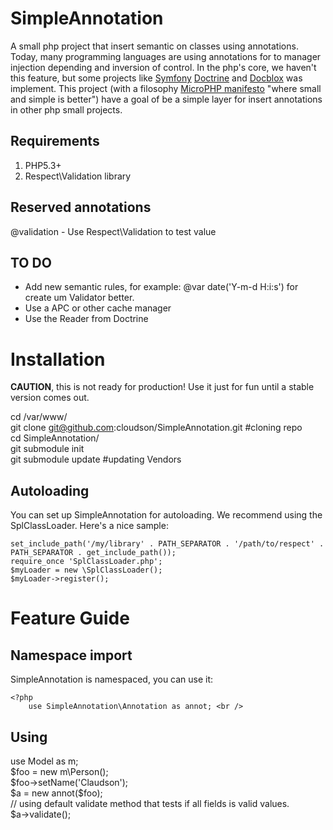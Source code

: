SimpleAnnotation 
==================

A small php project that insert semantic on classes using annotations.<br />
Today, many programming languages are using annotations for to manager injection depending and
inversion of control. In the php's core, we haven't this feature, but some projects like <a target="_blank" href="http://symfony.com/">Symfony</a> 
<a href="http://www.doctrine-project.org/" target="_blank">Doctrine</a> and <a href="http://www.docblox-project.org/" target="_blank">Docblox</a> was implement.
This project (with a filosophy <a href="http://microphp.org/" target="_blank">MicroPHP manifesto</a> "where small and simple is better") have a goal of
be a simple layer for insert annotations in other php small projects.

Requirements
-------

1. PHP5.3+
2. Respect\Validation library

Reserved annotations
-------
@validation - Use Respect\Validation to test value

TO DO
-------
- Add new semantic rules, for example: @var date('Y-m-d H:i:s') for create um Validator better.
- Use a APC or other cache manager 
- Use the Reader from Doctrine 


Installation
============

**CAUTION**, this is not ready for production! Use it just for fun until a 
stable version comes out.

cd /var/www/ <br />
git clone git@github.com:cloudson/SimpleAnnotation.git #cloning repo <br />
cd SimpleAnnotation/  <br />
git submodule init  <br />
git submodule update  #updating Vendors <br />


Autoloading
-----------

You can set up SimpleAnnotation for autoloading. We recommend using the 
SplClassLoader. Here's a nice sample:
    
    set_include_path('/my/library' . PATH_SEPARATOR . '/path/to/respect' . PATH_SEPARATOR . get_include_path());
    require_once 'SplClassLoader.php';
    $myLoader = new \SplClassLoader();
    $myLoader->register();


Feature Guide
=============

Namespace import
----------------

SimpleAnnotation is namespaced, you can use it:

    <?php 
        use SimpleAnnotation\Annotation as annot; <br />

Using
-----------------

<?php 
    // first, we create the objeto that you want to use annotation (we used namespace again) <br />
    use Model as m; <br />
    $foo = new m\Person(); <br />
    $foo->setName('Claudson'); <br />
    $a = new annot($foo); <br />
    // using default validate method that tests if all fields is valid values. <br />
    $a->validate(); <br />
    

